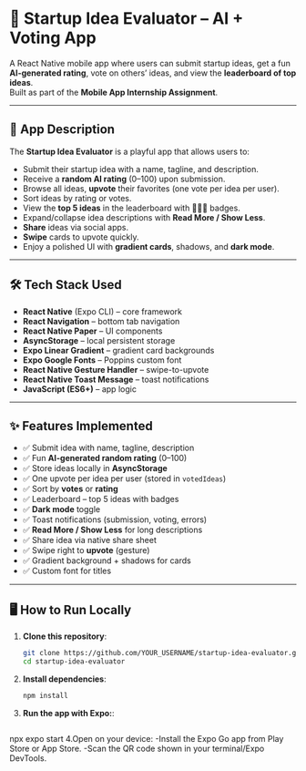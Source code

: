 # 🚀 Startup Idea Evaluator – AI + Voting App

A React Native mobile app where users can submit startup ideas, get a fun **AI-generated rating**, vote on others’ ideas, and view the **leaderboard of top ideas**.  
Built as part of the **Mobile App Internship Assignment**.

---

## 📜 App Description
The **Startup Idea Evaluator** is a playful app that allows users to:
- Submit their startup idea with a name, tagline, and description.
- Receive a **random AI rating** (0–100) upon submission.
- Browse all ideas, **upvote** their favorites (one vote per idea per user).
- Sort ideas by rating or votes.
- View the **top 5 ideas** in the leaderboard with 🥇🥈🥉 badges.
- Expand/collapse idea descriptions with **Read More / Show Less**.
- **Share** ideas via social apps.
- **Swipe** cards to upvote quickly.
- Enjoy a polished UI with **gradient cards**, shadows, and **dark mode**.

---

## 🛠 Tech Stack Used
- **React Native** (Expo CLI) – core framework
- **React Navigation** – bottom tab navigation
- **React Native Paper** – UI components
- **AsyncStorage** – local persistent storage
- **Expo Linear Gradient** – gradient card backgrounds
- **Expo Google Fonts** – Poppins custom font
- **React Native Gesture Handler** – swipe-to-upvote
- **React Native Toast Message** – toast notifications
- **JavaScript (ES6+)** – app logic

---

## ✨ Features Implemented
- ✅ Submit idea with name, tagline, description  
- ✅ Fun **AI-generated random rating** (0–100)  
- ✅ Store ideas locally in **AsyncStorage**  
- ✅ One upvote per idea per user (stored in `votedIdeas`)  
- ✅ Sort by **votes** or **rating**  
- ✅ Leaderboard – top 5 ideas with badges  
- ✅ **Dark mode** toggle  
- ✅ Toast notifications (submission, voting, errors)  
- ✅ **Read More / Show Less** for long descriptions  
- ✅ Share idea via native share sheet  
- ✅ Swipe right to **upvote** (gesture)  
- ✅ Gradient background + shadows for cards  
- ✅ Custom font for titles

---

## 🖥 How to Run Locally
1. **Clone this repository**:
   ```bash
   git clone https://github.com/YOUR_USERNAME/startup-idea-evaluator.git
   cd startup-idea-evaluator
   
2. **Install dependencies**:
   ```bash
   npm install
3. **Run the app with Expo:**:
   ```bash
  npx expo start
4.Open on your device:
 -Install the Expo Go app from Play Store or App Store.
 -Scan the QR code shown in your terminal/Expo DevTools.
   
